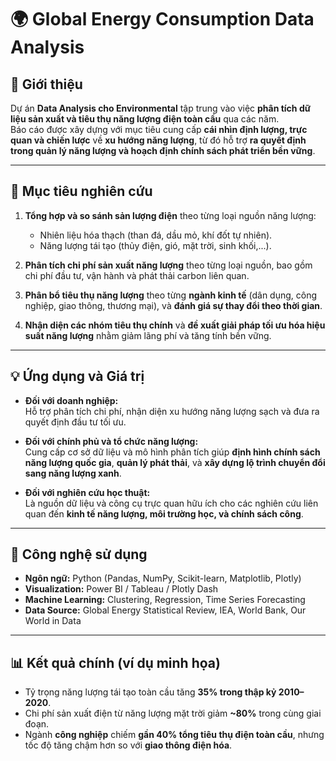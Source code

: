 # 🌍 Global Energy Consumption Data Analysis

## 📖 Giới thiệu  
Dự án **Data Analysis cho Environmental** tập trung vào việc **phân tích dữ liệu sản xuất và tiêu thụ năng lượng điện toàn cầu** qua các năm.  
Báo cáo được xây dựng với mục tiêu cung cấp **cái nhìn định lượng, trực quan và chiến lược** về **xu hướng năng lượng**, từ đó hỗ trợ **ra quyết định trong quản lý năng lượng và hoạch định chính sách phát triển bền vững**.

---

## 🎯 Mục tiêu nghiên cứu  
1. **Tổng hợp và so sánh sản lượng điện** theo từng loại nguồn năng lượng:  
   - Nhiên liệu hóa thạch (than đá, dầu mỏ, khí đốt tự nhiên).  
   - Năng lượng tái tạo (thủy điện, gió, mặt trời, sinh khối,...).  

2. **Phân tích chi phí sản xuất năng lượng** theo từng loại nguồn, bao gồm chi phí đầu tư, vận hành và phát thải carbon liên quan.  

3. **Phân bổ tiêu thụ năng lượng** theo từng **ngành kinh tế** (dân dụng, công nghiệp, giao thông, thương mại), và **đánh giá sự thay đổi theo thời gian**.  

4. **Nhận diện các nhóm tiêu thụ chính** và **đề xuất giải pháp tối ưu hóa hiệu suất năng lượng** nhằm giảm lãng phí và tăng tính bền vững.  

---

## 💡 Ứng dụng và Giá trị  
- **Đối với doanh nghiệp:**  
  Hỗ trợ phân tích chi phí, nhận diện xu hướng năng lượng sạch và đưa ra quyết định đầu tư tối ưu.  

- **Đối với chính phủ và tổ chức năng lượng:**  
  Cung cấp cơ sở dữ liệu và mô hình phân tích giúp **định hình chính sách năng lượng quốc gia**, **quản lý phát thải**, và **xây dựng lộ trình chuyển đổi sang năng lượng xanh**.  

- **Đối với nghiên cứu học thuật:**  
  Là nguồn dữ liệu và công cụ trực quan hữu ích cho các nghiên cứu liên quan đến **kinh tế năng lượng, môi trường học, và chính sách công**.  

---

## 🧠 Công nghệ sử dụng  
- **Ngôn ngữ:** Python (Pandas, NumPy, Scikit-learn, Matplotlib, Plotly)  
- **Visualization:** Power BI / Tableau / Plotly Dash  
- **Machine Learning:** Clustering, Regression, Time Series Forecasting  
- **Data Source:** Global Energy Statistical Review, IEA, World Bank, Our World in Data  

---

## 📊 Kết quả chính (ví dụ minh họa)
- Tỷ trọng năng lượng tái tạo toàn cầu tăng **35% trong thập kỷ 2010–2020**.  
- Chi phí sản xuất điện từ năng lượng mặt trời giảm **~80%** trong cùng giai đoạn.  
- Ngành **công nghiệp** chiếm **gần 40% tổng tiêu thụ điện toàn cầu**, nhưng tốc độ tăng chậm hơn so với **giao thông điện hóa**.  
